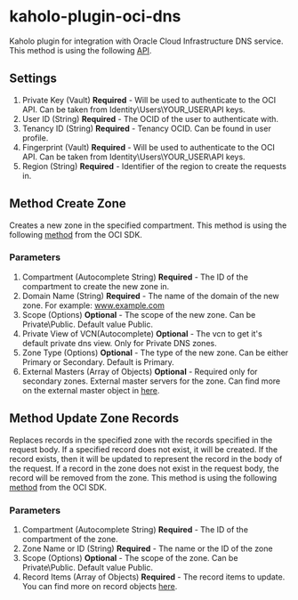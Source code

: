 # kaholo-plugin-oci-dns
Kaholo plugin for integration with Oracle Cloud Infrastructure DNS service. This method is using the following [API](https://docs.oracle.com/en-us/iaas/api/#/en/dns/20180115/).

## Settings
1. Private Key (Vault) **Required** - Will be used to authenticate to the OCI API. Can be taken from Identity\Users\YOUR_USER\API keys.
2. User ID (String) **Required** - The OCID of the user to authenticate with.
3. Tenancy ID (String) **Required** - Tenancy OCID. Can be found in user profile.
4. Fingerprint (Vault) **Required** -  Will be used to authenticate to the OCI API. Can be taken from Identity\Users\YOUR_USER\API keys.
5. Region (String) **Required** - Identifier of the region to create the requests in. 

## Method Create Zone
Creates a new zone in the specified compartment. This method is using the following [method](https://docs.oracle.com/en-us/iaas/api/#/en/dns/20180115/Zone/CreateZone) from the OCI SDK.

### Parameters
1. Compartment (Autocomplete String) **Required** - The ID of the compartment to create the new zone in.
2. Domain Name (String) **Required** - The name of the domain of the new zone. For example: www.example.com
3. Scope (Options) **Optional** - The scope of the new zone. Can be Private\Public. Default value Public.
4. Private View of VCN(Autocomplete) **Optional** - The vcn to get it's default private dns view. Only for Private DNS zones. 
4. Zone Type (Options) **Optional** - The type of the new zone. Can be either Primary or Secondary. Default is Primary.
6. External Masters (Array of Objects) **Optional** - Required only for secondary zones. External master servers for the zone.
Can find more on the external master object in [here](https://docs.oracle.com/en-us/iaas/api/#/en/dns/20180115/datatypes/ExternalMaster).

## Method Update Zone Records
Replaces records in the specified zone with the records specified in the request body. If a specified record does not exist, it will be created. If the record exists, then it will be updated to represent the record in the body of the request. If a record in the zone does not exist in the request body, the record will be removed from the zone. This method is using the following [method](https://docs.oracle.com/en-us/iaas/api/#/en/dns/20180115/Records/UpdateZoneRecords) from the OCI SDK.

### Parameters
1. Compartment (Autocomplete String) **Required** - The ID of the compartment of the zone.
2. Zone Name or ID (String) **Required** - The name or the ID of the zone
3. Scope (Options) **Optional** - The scope of the zone. Can be Private\Public. Default value Public.
4. Record Items (Array of Objects) **Required** - The record items to update. You can find more on record objects [here](https://docs.oracle.com/en-us/iaas/api/#/en/dns/20180115/datatypes/RecordDetails).

